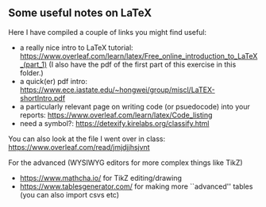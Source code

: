 ## Some useful notes on LaTeX
Here I have compiled a couple of links you might find useful: 

- a really nice intro to LaTeX tutorial: https://www.overleaf.com/learn/latex/Free_online_introduction_to_LaTeX_(part_1) (I also have the pdf of the first part of this exercise in this folder.)
- a quick(er) pdf intro: https://www.ece.iastate.edu/~hongwei/group/miscl/LaTEX-shortIntro.pdf 
- a particularly relevant page on writing code (or psuedocode) into your reports: https://www.overleaf.com/learn/latex/Code_listing
- need a symbol?: https://detexify.kirelabs.org/classify.html

You can also look at the file I went over in class: https://www.overleaf.com/read/jmjdjjhsjvnt 

For the advanced (WYSIWYG editors for more complex things like TikZ)
- https://www.mathcha.io/ for TikZ editing/drawing
- https://www.tablesgenerator.com/ for making more ``advanced'' tables (you can also import csvs etc)

